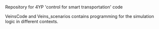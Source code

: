 Repository for 4YP 'control for smart transportation' code

VeinsCode and Veins_scenarios contains programming for the simulation logic in different contexts.

